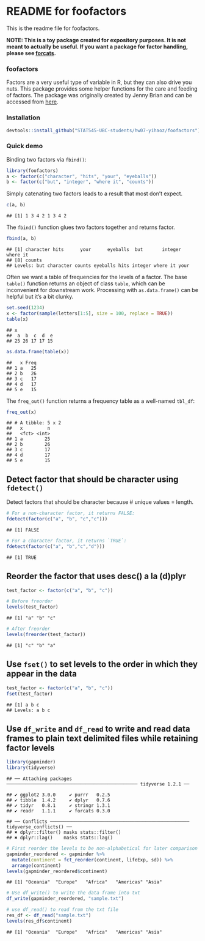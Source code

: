 README for foofactors
================

This is the readme file for foofactors.

**NOTE: This is a toy package created for expository purposes. It is not
meant to actually be useful. If you want a package for factor handling,
please see [forcats](https://cran.r-project.org/package=forcats).**

### foofactors

Factors are a very useful type of variable in R, but they can also drive
you nuts. This package provides some helper functions for the care and
feeding of factors. The package was originally created by Jenny Brian
and can be accessed from [here](https://github.com/jennybc/foofactors).

### Installation

``` r
devtools::install_github("STAT545-UBC-students/hw07-yihaoz/foofactors")
```

### Quick demo

Binding two factors via `fbind()`:

``` r
library(foofactors)
a <- factor(c("character", "hits", "your", "eyeballs"))
b <- factor(c("but", "integer", "where it", "counts"))
```

Simply catenating two factors leads to a result that most don’t expect.

``` r
c(a, b)
```

    ## [1] 1 3 4 2 1 3 4 2

The `fbind()` function glues two factors together and returns
    factor.

``` r
fbind(a, b)
```

    ## [1] character hits      your      eyeballs  but       integer   where it 
    ## [8] counts   
    ## Levels: but character counts eyeballs hits integer where it your

Often we want a table of frequencies for the levels of a factor. The
base `table()` function returns an object of class `table`, which can be
inconvenient for downstream work. Processing with `as.data.frame()` can
be helpful but it’s a bit clunky.

``` r
set.seed(1234)
x <- factor(sample(letters[1:5], size = 100, replace = TRUE))
table(x)
```

    ## x
    ##  a  b  c  d  e 
    ## 25 26 17 17 15

``` r
as.data.frame(table(x))
```

    ##   x Freq
    ## 1 a   25
    ## 2 b   26
    ## 3 c   17
    ## 4 d   17
    ## 5 e   15

The `freq_out()` function returns a frequency table as a well-named
`tbl_df`:

``` r
freq_out(x)
```

    ## # A tibble: 5 x 2
    ##   x         n
    ##   <fct> <int>
    ## 1 a        25
    ## 2 b        26
    ## 3 c        17
    ## 4 d        17
    ## 5 e        15

## Detect factor that should be character using `fdetect()`

Detect factors that should be character because \# unique values =
length.

``` r
# For a non-character factor, it returns FALSE:
fdetect(factor(c("a", "b", "c","c")))
```

    ## [1] FALSE

``` r
# For a character factor, it returns `TRUE`:
fdetect(factor(c("a", "b","c","d")))
```

    ## [1] TRUE

## Reorder the factor that uses desc() a la (d)plyr

``` r
test_factor <- factor(c("a", "b", "c"))

# Before freorder
levels(test_factor)
```

    ## [1] "a" "b" "c"

``` r
# After freorder
levels(freorder(test_factor))
```

    ## [1] "c" "b" "a"

## Use `fset()` to set levels to the order in which they appear in the data

``` r
test_factor <- factor(c("a", "b", "c"))
fset(test_factor)
```

    ## [1] a b c
    ## Levels: a b c

## Use `df_write` and `df_read` to write and read data frames to plain text delimited files while retaining factor levels

``` r
library(gapminder)
library(tidyverse)
```

    ## ── Attaching packages ──────────────────────────────────────────────── tidyverse 1.2.1 ──

    ## ✔ ggplot2 3.0.0     ✔ purrr   0.2.5
    ## ✔ tibble  1.4.2     ✔ dplyr   0.7.6
    ## ✔ tidyr   0.8.1     ✔ stringr 1.3.1
    ## ✔ readr   1.1.1     ✔ forcats 0.3.0

    ## ── Conflicts ─────────────────────────────────────────────────── tidyverse_conflicts() ──
    ## ✖ dplyr::filter() masks stats::filter()
    ## ✖ dplyr::lag()    masks stats::lag()

``` r
# First reorder the levels to be non-alphabetical for later comparison
gapminder_reordered <- gapminder %>%
  mutate(continent = fct_reorder(continent, lifeExp, sd)) %>%
  arrange(continent)
levels(gapminder_reordered$continent)
```

    ## [1] "Oceania"  "Europe"   "Africa"   "Americas" "Asia"

``` r
# Use df_write() to write the data frame into txt
df_write(gapminder_reordered, "sample.txt")

# use df_read() to read from the txt file
res_df <- df_read("sample.txt")
levels(res_df$continent)
```

    ## [1] "Oceania"  "Europe"   "Africa"   "Americas" "Asia"
